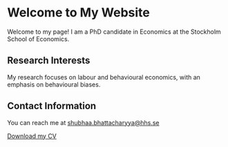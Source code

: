 # Welcome to My Website
Welcome to my page! I am a PhD candidate in Economics at the Stockholm School of Economics.

## Research Interests
My research focuses on labour and behavioural economics, with an emphasis on behavioural biases. 

## Contact Information
You can reach me at [shubhaa.bhattacharyya@hhs.se](mailto:shubhaa.bhattacharyya@hhs.se)

[Download my CV](CV.pdf)
